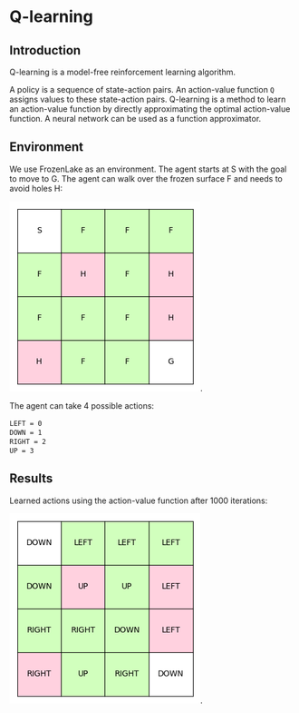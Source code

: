 # Q-learning

## Introduction
Q-learning is a model-free reinforcement learning algorithm. 

A policy is a sequence of state-action pairs. An action-value function ```Q```
assigns values to these state-action pairs. Q-learning is a method to learn an 
action-value function by directly approximating the optimal action-value function. A
neural network can be used as a function approximator.

## Environment
We use FrozenLake as an environment. The agent starts at S with the goal to
move to G. The agent can walk over the frozen surface F and needs to avoid
holes H:

![alt text](images/grid_states.png).

The agent can take 4 possible actions:
```
LEFT = 0
DOWN = 1
RIGHT = 2
UP = 3
```
## Results
Learned actions using the action-value function after 1000 iterations:

![alt text](images/grid_actions.png).


<!--
With a probability of  ``1-exploration.value(episode)`` the agent chooses a greedy policy.
Given the current action values ```q_values``` we use the greedy policy 
```argmax(q_values)```.

### Q-learning

https://www.cs.toronto.edu/~vmnih/docs/dqn.pdf

Q*(s,a): optimal action-value function

If the optimal value Q*(s',a') 


The optimal policy is to select the action a' maximizing the expected value of
r+ \gamma


```
r + gamma * Q*(s', a')
```


Estimate the action-value function doing an iterative update 


```python
next_q = reward + discount_rate * max_Q
```

Such value iteration algorihms converge to the optimal action-value function.


A non-linear function approximator is used to estimate the 
action-value function. This function approximator could be a neural network.
the neural network is trained by minimising the loss function

```python
(y - Q(s,a, parameter))^2
```


```python
y = reward + discount_rate * max(Q(s', a', params))
```
-->

